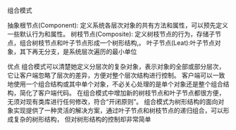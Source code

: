 组合模式

抽象根节点(Component): 定义系统各层次对象的共有方法和属性，可以预先定义一些默认行为和属性。
树枝节点(Composite): 定义树枝节点的行为，存储子节点，组合树枝节点和叶子节点形成一个树形结构,。
叶子节点(Leat):叶子节点对象，其下再无分支，是系统层次遍历的最小单位


优点
    组合模式可以清楚她定义分层次的复杂对象，表示对象的全部或部分层次，它让客户端忽略了层次的差异，方便对整个层次结构进行控制。
    客户端可以一致地使用一个组合结构或其中单个对象，不必关心处理的是单个对象还是整个组合结构，简化了客户端代码。
    在组合模式中增加新的树枝节点和叶子节点都很方便，无须对现有类库进行任何修改，符合“开闭原则”。
    组合模式为树形结构的面向对象实现提供了一种灵活的解决方案，通过叶子节点和树枝节点的递归组合，可以形成复杂的树形结构，
但对树形结构的控制却非常简单
